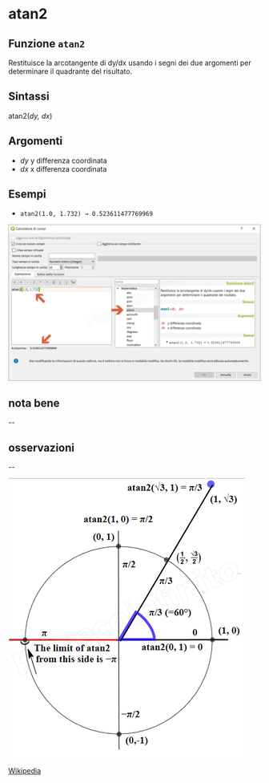 # atan2

## Funzione `atan2`

Restituisce la arcotangente di dy/dx usando i segni dei due argomenti per determinare il quadrante del risultato.

## Sintassi

atan2\(_dy, dx_\)

## Argomenti

* _dy_ y differenza coordinata
* _dx_ x differenza coordinata

## Esempi

* `atan2(1.0, 1.732) → 0.523611477769969`

![](../../../.gitbook/assets/atan21%20%281%29.png)

## nota bene

--

## osservazioni

--

![](../../../.gitbook/assets/atan22%20%281%29.png)

[Wikipedia](https://it.wikipedia.org/wiki/Arcotangente2)

